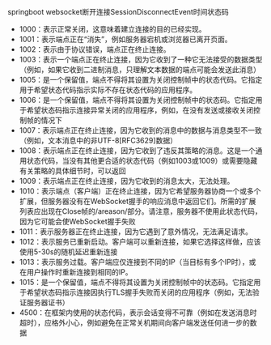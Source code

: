 springboot websocket断开连接SessionDisconnectEvent时间状态码

- 1000：表示正常关闭，这意味着建立连接的目的已经实现。
- 1001：表示端点正在“消失”，例如服务器宕机或浏览器已离开页面。
- 1002：表示由于协议错误，端点正在终止连接。
- 1003：表示一个端点正在终止连接，因为它收到了一种它无法接受的数据类型（例如，如果它收到二进制消息，只理解文本数据的端点可能会发送此消息）
- 1005：是一个保留值，端点不得将其设置为关闭控制帧中的状态代码。它指定用于希望状态代码指示实际不存在状态代码的应用程序。
- 1006：是一个保留值，端点不得将其设置为关闭控制帧中的状态码。它指定用于希望状态码指示连接异常关闭的应用程序，例如，在没有发送或接收关闭控制帧的情况下
- 1007：表示端点正在终止连接，因为它收到的消息中的数据与消息类型不一致（例如，文本消息中的非UTF-8[RFC3629]数据）
- 1008：表示端点正在终止连接，因为它收到了违反其策略的消息。这是一个通用状态代码，当没有其他更合适的状态代码（例如1003或1009）或需要隐藏有关策略的具体细节时，可以返回
- 1009：表示端点正在终止连接，因为它收到的消息太大，无法处理。
- 1010：表示端点（客户端）正在终止连接，因为它希望服务器协商一个或多个扩展，但服务器没有在WebSocket握手的响应消息中返回它们。所需的扩展列表应出现在Close帧的/areason/部分。请注意，服务器不使用此状态代码，因为它可能会使WebSocket握手失败
- 1011：表示服务器正在终止连接，因为它遇到了意外情况，无法满足请求。
- 1012：表示服务已重新启动。客户端可以重新连接，如果它选择这样做，应该使用5-30s的随机延迟重新连接
- 1013：表示服务过载。客户端应仅连接到不同的IP（当目标有多个IP时），或在用户操作时重新连接到相同的IP。
- 1015：是一个保留值，端点不得将其设置为关闭控制帧中的状态码。它指定用于希望状态码指示连接因执行TLS握手失败而关闭的应用程序（例如，无法验证服务器证书）
- 4500：在框架内使用的状态代码，表示会话变得不可靠（例如在发送消息时超时），应格外小心，例如避免在正常关机期间向客户端发送任何进一步的数据